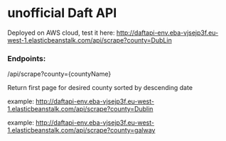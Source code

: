 # unofficial Daft API

Deployed on AWS cloud, test it here: http://daftapi-env.eba-vjsejp3f.eu-west-1.elasticbeanstalk.com/api/scrape?county=DubLin

### Endpoints:
/api/scrape?county={countyName}

Return first page for desired county sorted by descending date

example: http://daftapi-env.eba-vjsejp3f.eu-west-1.elasticbeanstalk.com/api/scrape?county=Dublin

example: http://daftapi-env.eba-vjsejp3f.eu-west-1.elasticbeanstalk.com/api/scrape?county=galway
